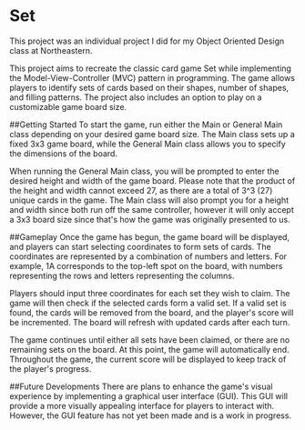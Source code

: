 # Set

This project was an individual project I did for my Object Oriented Design class at Northeastern.

This project aims to recreate the classic card game Set while implementing the Model-View-Controller (MVC) pattern in programming. The game allows players to identify sets of cards based on their shapes, number of shapes, and filling patterns. The project also includes an option to play on a customizable game board size.

##Getting Started
To start the game, run either the Main or General Main class depending on your desired game board size. The Main class sets up a fixed 3x3 game board, while the General Main class allows you to specify the dimensions of the board.

When running the General Main class, you will be prompted to enter the desired height and width of the game board. Please note that the product of the height and width cannot exceed 27, as there are a total of 3^3 (27) unique cards in the game. The Main class will also prompt you for a height and width since both run off the same controller, however it will only accept a 3x3 board size since that's how the game was originally presented to us.

##Gameplay
Once the game has begun, the game board will be displayed, and players can start selecting coordinates to form sets of cards. The coordinates are represented by a combination of numbers and letters. For example, 1A corresponds to the top-left spot on the board, with numbers representing the rows and letters representing the columns.

Players should input three coordinates for each set they wish to claim. The game will then check if the selected cards form a valid set. If a valid set is found, the cards will be removed from the board, and the player's score will be incremented. The board will refresh with updated cards after each turn.

The game continues until either all sets have been claimed, or there are no remaining sets on the board. At this point, the game will automatically end. Throughout the game, the current score will be displayed to keep track of the player's progress.

##Future Developments
There are plans to enhance the game's visual experience by implementing a graphical user interface (GUI). This GUI will provide a more visually appealing interface for players to interact with. However, the GUI feature has not yet been made and is a work in progress.
